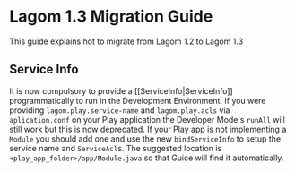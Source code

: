 # Lagom 1.3 Migration Guide

This guide explains hot to migrate from Lagom 1.2 to Lagom 1.3

## Service Info 

It is now compulsory to provide a [[ServiceInfo|ServiceInfo]] programmatically to run in the Development Environment. If you were providing `lagom.play.service-name` and `lagom.play.acls` via `aplication.conf` on your Play application the Developer Mode's `runAll` will still work but this is now deprecated. If your Play app is not implementing a `Module` you should add one and use the new `bindServiceInfo` to setup the service name and `ServiceAcl`s. The suggested location is `<play_app_folder>/app/Module.java` so that Guice will find it automatically.

